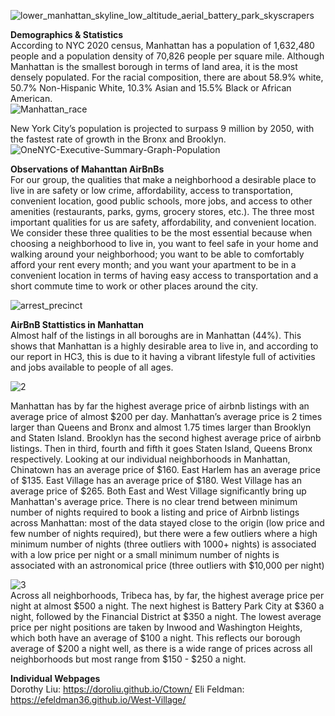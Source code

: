 ![lower_manhattan_skyline_low_altitude_aerial_battery_park_skyscrapers](https://user-images.githubusercontent.com/73083156/99820650-0b63c300-2b1f-11eb-861b-2ef8a780fefc.jpg)

**Demographics & Statistics**  
According to NYC 2020 census, Manhattan has a population of 1,632,480 people and a population density of 70,826 people per square mile. Although Manhattan is the smallest borough in terms of land area, it is the most densely populated. For the racial composition, there are about 58.9% white, 50.7% Non-Hispanic White, 10.3% Asian and 15.5% Black or African American.  
![Manhattan_race](https://user-images.githubusercontent.com/73083156/99832757-060e7480-2b2f-11eb-9066-b926574322ec.png)  

New York City’s population is projected to surpass 9 million by 2050, with the fastest rate of growth in the Bronx and Brooklyn.
![OneNYC-Executive-Summary-Graph-Population](https://user-images.githubusercontent.com/73083156/99832772-0dce1900-2b2f-11eb-8146-702f9513d248.jpg)  


**Observations of Mahanttan AirBnBs**  
For our group, the qualities that make a neighborhood a desirable place to live in are safety or low crime, affordability, access to transportation, convenient location, good public schools, more jobs, and access to other amenities (restaurants, parks, gyms, grocery stores, etc.). The three most important qualities for us are safety, affordability, and convenient location. We consider these three qualities to be the most essential because when choosing a neighborhood to live in, you want to feel safe in your home and walking around your neighborhood; you want to be able to comfortably afford your rent every month; and you want your apartment to be in a convenient location in terms of having easy access to transportation and a short commute time to work or other places around the city.   

![arrest_precinct](https://user-images.githubusercontent.com/73083156/99832742-00b12a00-2b2f-11eb-9910-540adc8c70b2.png)


**AirBnB Stattistics in Manhattan**  
Almost half of the listings in all boroughs are in Manhattan (44%). This shows that Manhattan is a highly desirable area to live in, and according to our report in HC3, this is due to it having a vibrant lifestyle full of activities and jobs available to people of all ages. 

![2](https://user-images.githubusercontent.com/73083156/99120020-2a66d000-25c8-11eb-88b9-1aa5f25a59c6.png)  

Manhattan has by far the highest average price of airbnb listings with an average price of almost $200 per day. Manhattan’s average price is 2 times larger than Queens and Bronx and almost 1.75 times larger than Brooklyn and Staten Island. Brooklyn has the second highest average price of airbnb listings. Then in third, fourth and fifth it goes Staten Island, Queens Bronx respectively. Looking at our individual neighborhoods in Manhattan, Chinatown has an average price of $160. East Harlem has an average price of $135. East Village has an average price of $180. West Village has an average price of $265. Both East and West Village significantly bring up Manhattan's average price. There is no clear trend between minimum number of nights required to book a listing and price of Airbnb listings across Manhattan: most of the data stayed close to the origin (low price and few number of nights required), but there were a few outliers where a high minimum number of nights (three outliers with 1000+ nights) is associated with a low price per night or a small minimum number of nights is associated with an astronomical price (three outliers with $10,000 per night)

![3](https://user-images.githubusercontent.com/73083156/99120021-2a66d000-25c8-11eb-97ec-e0d1494e0e62.png)  
Across all neighborhoods, Tribeca has, by far, the highest average price per night at almost $500 a night. The next highest is Battery Park City at $360 a night, followed by the Financial District at $350 a night. The lowest average price per night positions are taken by Inwood and Washington Heights, which both have an average of $100 a night. This reflects our borough average of $200 a night well, as there is a wide range of prices across all neighborhoods but most range from $150 - $250 a night.  

**Individual Webpages**  
Dorothy Liu: https://doroliu.github.io/Ctown/
Eli Feldman: https://efeldman36.github.io/West-Village/
